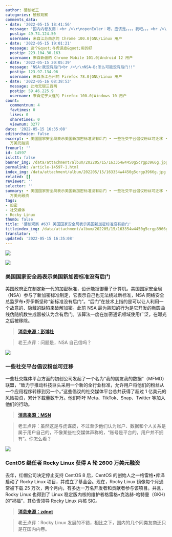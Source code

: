 ```yaml
---
author: 硬核老王
categories: 硬核观察
comments_data:
- date: '2022-05-15 18:41:56'
  message: "国内内卷友商：<br />\r\nopenEuler：嗯，应该是。。。。我吧。。。<br />\r\nCircle Linux：正是在下"
  postip: 49.74.124.50
  username: 来自江苏南京的 Chrome 100.0|GNU/Linux 用户
- date: '2022-05-15 19:01:21'
  message: 这个&quot;与虎谋皮&quot;用的好
  postip: 223.104.30.163
  username: 来自新疆的 Chrome Mobile 101.0|Android 12 用户
- date: '2022-05-15 20:05:39'
  message: "NSA:我没有后门<br />\r\nNSA-B:怎么可能没有后门!!"
  postip: 123.97.134.96
  username: 来自浙江台州的 Firefox 78.0|GNU/Linux 用户
- date: '2022-05-16 08:38:53'
  message: 此地无银三百两
  postip: 59.46.225.9
  username: 来自辽宁大连的 Firefox 100.0|Windows 10 用户
count:
  commentnum: 4
  favtimes: 0
  likes: 0
  sharetimes: 0
  viewnum: 3277
date: '2022-05-15 16:35:08'
editorchoice: false
excerpt: • 美国国家安全局表示美国新加密标准没有后门 • 一些社交平台倡议粉丝可迁移 • CentOS 继任者 Rocky Linux 获得 A 轮 2600
  万美元融资
fromurl: ''
id: 14597
islctt: false
banner_img: /data/attachment/album/202205/15/163354w4450g5crgp3966g.jpg
permalink: /article-14597-1.html
index_img: /data/attachment/album/202205/15/163354w4450g5crgp3966g.jpg
related: []
reviewer: ''
selector: ''
summary: • 美国国家安全局表示美国新加密标准没有后门 • 一些社交平台倡议粉丝可迁移 • CentOS 继任者 Rocky Linux 获得 A 轮 2600
  万美元融资
tags:
- 加密
- 社交媒体
- Rocky Linux
thumb: false
title: '硬核观察 #637 美国国家安全局表示美国新加密标准没有后门'
titleindex_img: /data/attachment/album/202205/15/163354w4450g5crgp3966g.jpg
translator: ''
updated: '2022-05-15 16:35:08'
---
```


![](/data/attachment/album/202205/15/163354w4450g5crgp3966g.jpg)


![](/data/attachment/album/202205/15/163408rzyfbe5zjkjzkueu.jpg)


### 美国国家安全局表示美国新加密标准没有后门


美国政府正在制定新一代的加密标准，设计能抵御量子计算机。美国国家安全局（NSA）参与了新加密标准制定，它表示自己也无法绕过新标准，NSA 网络安全总监罗布•乔伊斯坚称“新标准没有后门”。“后门”在技术上指的是可以让人利用一个故意的、隐藏的缺陷来破解加密。此前 NSA 最为熟知的行为是它开发的椭圆曲线伪随机数生成器被认为含有后门。该算法一度在加密通讯领域使用广泛，在曝光之后被移除。



> 
> **[消息来源：彭博社](https://www.bloomberg.com/news/articles/2022-05-13/nsa-says-no-backdoor-in-new-encryption-scheme-for-us-tech)**
> 
> 
> 



> 
> 老王点评：问题是，NSA 自己信吗？
> 
> 
> 


![](/data/attachment/album/202205/15/163420pb9898m6mz7tzwll.jpg)


### 一些社交平台倡议粉丝可迁移


一些社交媒体平台方面的初创公司发起了一个名为“我的朋友我的数据”（MFMD）联盟，“致力于推动科技巨头采用一个新的全行业标准，允许用户将他们的粉丝从一个应用程序转移到另一个。”这些倡议的社交媒体平台总共获得了超过 1 亿美元的风险投资，累计下载量数千万。他们呼吁 Meta、TikTok、Snap、Twitter 等加入他们的行动。



> 
> **[消息来源：MSN](https://www.msn.com/en-us/news/technology/followers-are-a-valuable-currency-who-should-own-them/ar-AAXfrUU)**
> 
> 
> 



> 
> 老王点评：虽然这是与虎谋皮，不过至少他们认为账户、数据和个人关系是属于用户自己的，不像某些社交媒体声称的，“账号是平台的，用户并不拥有”。你怎么看？
> 
> 
> 


![](/data/attachment/album/202205/15/163433y69qaidzllo5lltq.jpg)


### CentOS 继任者 Rocky Linux 获得 A 轮 2600 万美元融资


去年，红帽公司决定停止支持 CentOS 8 后，CentOS 的创始人之一格雷格•库泽启动了 Rocky Linux 项目，并成立了基金会。现在，Rocky Linux 镜像每个月通常被下载 25 万次，两个月内，有多达一万名开发者和贡献者参与该项目。并且，Rocky Linux 也得到了 Linux 稳定版内核的维护者格雷格•克洛赫-哈特曼（GKH）的“祝福”，其负责领导 Rocky Linux 内核 SIG。



> 
> **[消息来源：zdnet](https://www.zdnet.com/article/rocky-linux-developer-lands-26m-funding-for-enterprise-open-source-push/)**
> 
> 
> 



> 
> 老王点评：Rocky Linux 发展的不错，相比之下，国内的几个同类友商还只是在国内内卷。
> 
> 
>